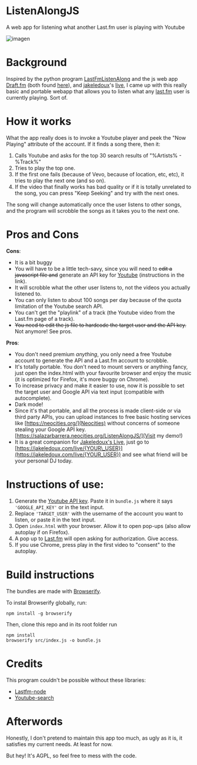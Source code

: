 # ListenAlongJS
A web app for listening what another Last.fm user is playing with Youtube

![imagen](https://github.com/salazarbarrera/ListenAlongJS/assets/68821455/43bffc57-8fdf-48f0-ac92-2d1098695917)


# Background
Inspired by the python program [LastFmListenAlong](https://github.com/Hexalyse/LastFmListenAlong) and the js web app [Draft.fm](https://tmthornhill.github.io/draft.html) (both found [here](https://www.reddit.com/r/lastfm/comments/b06wql/how_to_listen_along_a_lastfm_user_on_spotify/)), and [jakeledoux](https://github.com/jakeledoux)'s [live](https://github.com/jakeledoux/live), I came up with this really basic and portable webapp that allows you to listen what any [last.fm](https://last.fm) user is currently playing. Sort of.

# How it works
What the app really does is to invoke a Youtube player and peek the "Now Playing" attribute of the account. If it finds a song there, then it:

1. Calls Youtube and asks for the top 30 search results of "%Artists% - %Track%"
2. Tries to play the top one.
3. If the first one fails (because of Vevo, because of location, etc, etc), it tries to play the next one (and so on).
4. If the video that finally works has bad quality or if it is totally unrelated to the song, you can press "Keep Seeking" and try with the next ones.

The song will change automatically once the user listens to other songs, and the program will scrobble the songs as it takes you to the next one.

# Pros and Cons
 **Cons**:

* It is a bit buggy
* You will have to be a little tech-savy, since you will need to ~~edit a javascript file and~~ generate an API key for [Youtube](https://developers.google.com/youtube/v3/getting-started) (instructions in the link).
* It will scrobble what the other user listens to, not the videos you actually listened to.
* You can only listen to about 100 songs per day because of the quota limitation of the Youtube search API.
* You can't get the "playlink" of a track (the Youtube video from the Last.fm page of a track).
* ~~You need to edit the js file to hardcode the target user and the API key.~~ Not anymore! See pros.

**Pros**:

* You don't need premium *anything*, you only need a free Youtube account to generate the API and a Last.fm account to scrobble.
* It's totally portable. You don't need to mount servers or anything fancy, just open the index.html with your favourite browser and enjoy the music (it is optimized for Firefox, it's more buggy on Chrome).
* To increase privacy and make it easier to use, now it is possible to set the target user and Google API via text input (compatible with autocomplete).
* Dark mode!
* Since it's that portable, and all the process is made client-side or via third party APIs, you can upload instances to free basic hosting services like [https://neocities.org/](Neocities) without concerns of someone stealing your Google API key. [https://salazarbarrera.neocities.org/ListenAlongJS/](Visit my demo!)
* It is a great companion for [Jakeledoux's Live](https://jakeledoux.com/live/fuestra), just go to [https://jakeledoux.com/live/{YOUR\_USER}](https://jakeledoux.com/live/{YOUR_USER}) and see what friend will be your personal DJ today.

# Instructions of use:

1. Generate the [Youtube API key](https://developers.google.com/youtube/v3/getting-started). Paste it in `bundle.js` where it says `'GOOGLE_API_KEY'` or in the text input.
2. Replace `'TARGET_USER'` with the username of the account you want to listen, or paste it in the text input.
3. Open `index.html` with your browser. Allow it to open pop-ups (also allow autoplay if on Firefox).
4. A pop up to [Last.fm](https://Last.fm) will open asking for authorization. Give access.
5. If you use Chrome, press play in the first video to "consent" to the autoplay.

# Build instructions
The bundles are made with [Browserify](https://browserify.org/).

To instal Browserify globally, run:

```
npm install -g browserify
```

Then, clone this repo and in its root folder run

```
npm install
browserify src/index.js -o bundle.js
```
# Credits
This program couldn't be possible without these libraries:
* [Lastfm-node](https://github.com/jammus/lastfm-node)
* [Youtube-search](https://github.com/MaxGfeller/youtube-search)

# Afterwords
Honestly, I don't pretend to maintain this app too much, as ugly as it is, it satisfies my current needs. At least for now.

But hey! It's AGPL, so feel free to mess with the code.
